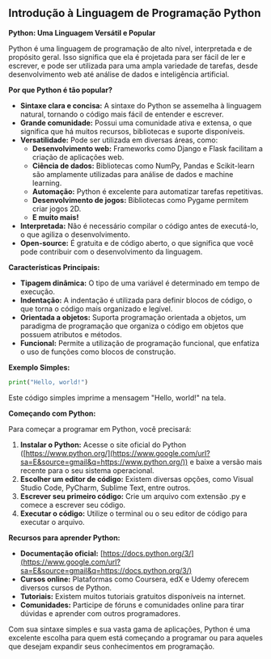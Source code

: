 ## Introdução à Linguagem de Programação Python

**Python: Uma Linguagem Versátil e Popular**

Python é uma linguagem de programação de alto nível, interpretada e de propósito geral. Isso significa que ela é projetada para ser fácil de ler e escrever, e pode ser utilizada para uma ampla variedade de tarefas, desde desenvolvimento web até análise de dados e inteligência artificial.

**Por que Python é tão popular?**

  * **Sintaxe clara e concisa:** A sintaxe do Python se assemelha à linguagem natural, tornando o código mais fácil de entender e escrever.
  * **Grande comunidade:** Possui uma comunidade ativa e extensa, o que significa que há muitos recursos, bibliotecas e suporte disponíveis.
  * **Versatilidade:** Pode ser utilizada em diversas áreas, como:
      * **Desenvolvimento web:** Frameworks como Django e Flask facilitam a criação de aplicações web.
      * **Ciência de dados:** Bibliotecas como NumPy, Pandas e Scikit-learn são amplamente utilizadas para análise de dados e machine learning.
      * **Automação:** Python é excelente para automatizar tarefas repetitivas.
      * **Desenvolvimento de jogos:** Bibliotecas como Pygame permitem criar jogos 2D.
      * **E muito mais\!**
  * **Interpretada:** Não é necessário compilar o código antes de executá-lo, o que agiliza o desenvolvimento.
  * **Open-source:** É gratuita e de código aberto, o que significa que você pode contribuir com o desenvolvimento da linguagem.

**Características Principais:**

  * **Tipagem dinâmica:** O tipo de uma variável é determinado em tempo de execução.
  * **Indentação:** A indentação é utilizada para definir blocos de código, o que torna o código mais organizado e legível.
  * **Orientada a objetos:** Suporta programação orientada a objetos, um paradigma de programação que organiza o código em objetos que possuem atributos e métodos.
  * **Funcional:** Permite a utilização de programação funcional, que enfatiza o uso de funções como blocos de construção.

**Exemplo Simples:**

```python
print("Hello, world!")
```

Este código simples imprime a mensagem "Hello, world\!" na tela.

**Começando com Python:**

Para começar a programar em Python, você precisará:

1.  **Instalar o Python:** Acesse o site oficial do Python ([https://www.python.org/](https://www.google.com/url?sa=E&source=gmail&q=https://www.python.org/)) e baixe a versão mais recente para o seu sistema operacional.
2.  **Escolher um editor de código:** Existem diversas opções, como Visual Studio Code, PyCharm, Sublime Text, entre outros.
3.  **Escrever seu primeiro código:** Crie um arquivo com extensão .py e comece a escrever seu código.
4.  **Executar o código:** Utilize o terminal ou o seu editor de código para executar o arquivo.

**Recursos para aprender Python:**

  * **Documentação oficial:** [https://docs.python.org/3/](https://www.google.com/url?sa=E&source=gmail&q=https://docs.python.org/3/)
  * **Cursos online:** Plataformas como Coursera, edX e Udemy oferecem diversos cursos de Python.
  * **Tutoriais:** Existem muitos tutoriais gratuitos disponíveis na internet.
  * **Comunidades:** Participe de fóruns e comunidades online para tirar dúvidas e aprender com outros programadores.

Com sua sintaxe simples e sua vasta gama de aplicações, Python é uma excelente escolha para quem está começando a programar ou para aqueles que desejam expandir seus conhecimentos em programação.
